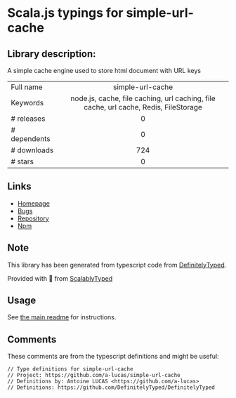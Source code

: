 
# Scala.js typings for simple-url-cache


## Library description:
A simple cache engine used to store html document with URL keys

|                    |                 |
| ------------------ | :-------------: |
| Full name          | simple-url-cache |
| Keywords           | node.js, cache, file caching, url caching, file cache, url cache, Redis, FileStorage |
| # releases         | 0 |
| # dependents       | 0 |
| # downloads        | 724 |
| # stars            | 0 |

## Links
- [Homepage](https://github.com/a-lucas/simple-cache#readme)
- [Bugs](https://github.com/a-lucas/simple-cache/issues)
- [Repository](https://github.com/a-lucas/simple-url-cache)
- [Npm](https://www.npmjs.com/package/simple-url-cache)
    


## Note
This library has been generated from typescript code from [DefinitelyTyped](https://definitelytyped.org).

Provided with :purple_heart: from [ScalablyTyped](https://github.com/oyvindberg/ScalablyTyped)

## Usage
See [the main readme](../../readme.md) for instructions.

## Comments

These comments are from the typescript definitions and might be useful:
```
// Type definitions for simple-url-cache
// Project: https://github.com/a-lucas/simple-url-cache
// Definitions by: Antoine LUCAS <https://github.com/a-lucas>
// Definitions: https://github.com/DefinitelyTyped/DefinitelyTyped

```

